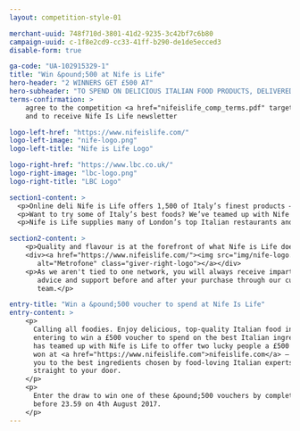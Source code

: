 ```yaml
---
layout: competition-style-01

merchant-uuid: 748f710d-3801-41d2-9235-3c42bf7c6b80
campaign-uuid: c-1f8e2cd9-cc33-41ff-b290-de1de5ecced3
disable-form: true

ga-code: "UA-102915329-1"
title: "Win &pound;500 at Nife is Life"
hero-header: "2 WINNERS GET £500 AT"
hero-subheader: "TO SPEND ON DELICIOUS ITALIAN FOOD PRODUCTS, DELIVERED TO YOUR DOOR."
terms-confirmation: >
    agree to the competition <a href="nifeislife_comp_terms.pdf" target="_blank">T&amp;C</a>
    and to receive Nife Is Life newsletter

logo-left-href: "https://www.nifeislife.com/"
logo-left-image: "nife-logo.png"
logo-left-title: "Nife is Life Logo"

logo-right-href: "https://www.lbc.co.uk/"
logo-right-image: "lbc-logo.png"
logo-right-title: "LBC Logo"

section1-content: >
  <p>Online deli Nife is Life offers 1,500 of Italy’s finest products – bringing your favourite Italian food to your door, with UK-wide same-day or next-day delivery.</p>
  <p>Want to try some of Italy’s best foods? We’ve teamed up with Nife is Life to offer two lucky people the chance to win a £500 voucher to spend online – the ideal opportunity to enjoy some seriously good eating!</p>
  <p>Nife is Life supplies many of London’s top Italian restaurants and chefs with the best buffalo mozzarella and burrata flown in twice a week from Italy, plus classic Parma ham, salami, cheeses, olives, home-cooked ready meals and everyday products from biscuits to beer.</p>

section2-content: >
    <p>Quality and flavour is at the forefront of what Nife is Life does – and with free delivery over £60, there’s no easier way to indulge yourself with a one-stop Italian food experience!</p>
    <div><a href="https://www.nifeislife.com/"><img src="img/nife-logo.png"
       alt="Metrofone" class="giver-right-logo"></a></div>
    <p>As we aren't tied to one network, you will always receive impartial, expert
       advice and support before and after your purchase through our customer service
       team.</p>

entry-title: "Win a &pound;500 voucher to spend at Nife Is Life"
entry-content: >
    <p>
      Calling all foodies. Enjoy delicious, top-quality Italian food in your home, by
      entering to win a £500 voucher to spend on the best Italian ingredients! Expressly
      has teamed up with Nife is Life to offer two lucky people a £500 voucher to be
      won at <a href="https://www.nifeislife.com">nifeislife.com</a> – introducing
      you to the best ingredients chosen by food-loving Italian experts, delivered
      straight to your door.
    </p>
    <p>
      Enter the draw to win one of these &pound;500 vouchers by completing the form below
      before 23.59 on 4th August 2017.
    </p>
---
```


